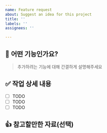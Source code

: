 ```yaml
---
name: Feature request
about: Suggest an idea for this project
title: ''
labels: ''
assignees: ''

---
```


## 🤔 어떤 기능인가요?

> 추가하려는 기능에 대해 간결하게 설명해주세요

## ✅ 작업 상세 내용

- [ ] TODO
- [ ] TODO
- [ ] TODO

## 👍 참고할만한 자료(선택)

